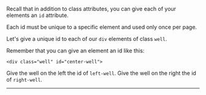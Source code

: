<div class="challenge-instructions bootstrap"><div><section id="description">
<p>Recall that in addition to class attributes, you can give each of your elements an <code>id</code> attribute.</p>
<p>Each id must be unique to a specific element and used only once per page.</p>
<p>Let's give a unique id to each of our <code>div</code> elements of class <code>well</code>.</p>
<p>Remember that you can give an element an id like this:</p>
<pre class="language-html"><code class="language-html"><span class="token tag"><span class="token tag"><span class="token punctuation">&lt;</span>div</span> <span class="token attr-name">class</span><span class="token attr-value"><span class="token punctuation attr-equals">=</span><span class="token punctuation">"</span>well<span class="token punctuation">"</span></span> <span class="token attr-name">id</span><span class="token attr-value"><span class="token punctuation attr-equals">=</span><span class="token punctuation">"</span>center-well<span class="token punctuation">"</span></span><span class="token punctuation">&gt;</span></span>
</code></pre>
<p>Give the well on the left the id of <code>left-well</code>. Give the well on the right the id of <code>right-well</code>.</p>
</section></div><hr/></div>